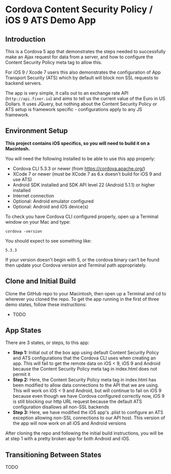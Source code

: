 # Cordova Content Security Policy / iOS 9 ATS Demo App

## Introduction

This is a Cordova 5 app that demonstrates the steps needed to successfully make an Ajax request for data from a server, and how to configure the Content Security Policy meta tag to allow this.

For iOS 9 / Xcode 7 users this also demonstrates the configuration of App Transport Security (ATS) which by default will block non SSL requests to backend servers.

The app is very simple, it calls out to an exchange rate API (```http://api.fixer.io```) and aims to tell us the current value of the Euro in US Dollars.  It uses JQuery, but nothing about the Content Security Policy or ATS setup is framework specific - configurations apply to any JS framework.

## Environment Setup

**This project contains iOS specifics, so you will need to build it on a Macintosh.**

You will need the following installed to be able to use this app properly:

* Cordova CLI 5.3.3 or newer (from https://cordova.apache.org/)
* XCode 7 or newer (must be XCode 7 as 6.x doesn't build for iOS 9 and use ATS)
* Android SDK installed and SDK API level 22 (Android 5.1.1) or higher installed
* Internet connection
* Optional: Android emulator configured
* Optional: Android and iOS device(s)

To check you have Cordova CLI configured properly, open up a Terminal window on your Mac and type:

```
cordova -version
```

You should expect to see something like:

```
5.3.3
```

If your version doesn't begin with 5, or the cordova binary can't be found then update your Cordova version and Terminal path appropriately.

## Clone and Initial Build

Clone the GitHub repo to your Macintosh, then open up a Terminal and cd to wherever you cloned the repo.  To get the app running in the first of three demo states, follow these instructions:

* TODO

## App States

There are 3 states, or steps, to this app:

* **Step 1:** Initial out of the box app using default Content Security Policy and ATS configurations that the Cordova CLI uses when creating an app.  This will fail to get the remote data on iOS < 9, iOS 9 and Android because the Content Security Policy meta tag in index.html does not permit it
* **Step 2:** Here, the Content Security Policy meta tag in index.html has been modified to allow data connections to the API that we are using.  This will work on iOS < 9 and Android, but will continue to fail on iOS 9 because even though we have Cordova configured correctly now, iOS 9 is still blocking our http URL request because the default ATS configuration disallows all non-SSL backends
* **Step 3:** Here, we have modified the iOS app's .plist to configure an ATS exception allowing non-SSL connections to our API host.  This version of the app will now work on all iOS and Android versions

After cloning the repo and following the initial build instructions, you will be at step 1 with a pretty broken app for both Android and iOS.

## Transitioning Between States

TODO
